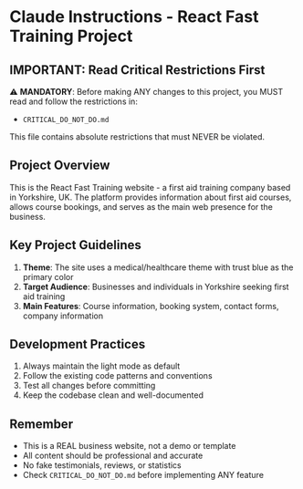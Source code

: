 # Claude Instructions - React Fast Training Project

## IMPORTANT: Read Critical Restrictions First

⚠️ **MANDATORY**: Before making ANY changes to this project, you MUST read and follow the restrictions in:
- `CRITICAL_DO_NOT_DO.md`

This file contains absolute restrictions that must NEVER be violated.

## Project Overview

This is the React Fast Training website - a first aid training company based in Yorkshire, UK. The platform provides information about first aid courses, allows course bookings, and serves as the main web presence for the business.

## Key Project Guidelines

1. **Theme**: The site uses a medical/healthcare theme with trust blue as the primary color
2. **Target Audience**: Businesses and individuals in Yorkshire seeking first aid training
3. **Main Features**: Course information, booking system, contact forms, company information

## Development Practices

1. Always maintain the light mode as default
2. Follow the existing code patterns and conventions
3. Test all changes before committing
4. Keep the codebase clean and well-documented

## Remember

- This is a REAL business website, not a demo or template
- All content should be professional and accurate
- No fake testimonials, reviews, or statistics
- Check `CRITICAL_DO_NOT_DO.md` before implementing ANY feature